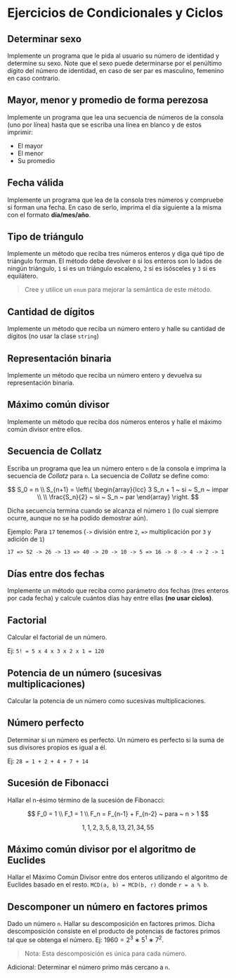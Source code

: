 # Ejercicios de Condicionales y Ciclos

## Determinar sexo

Implemente un programa que le pida al usuario su número de identidad y determine su sexo. Note que el sexo puede determinarse por el penúltimo dígito del número de identidad, en caso de ser par es masculino, femenino en caso contrario.

## Mayor, menor y promedio de forma perezosa

Implemente un programa que lea una secuencia de números de la consola (uno por línea) hasta que se escriba una línea en blanco y de estos imprimir:

- El mayor
- El menor
- Su promedio

## Fecha válida

Implemente un programa que lea de la consola tres números y compruebe si forman una fecha. En caso de serlo, imprima el día siguiente a la misma con el formato **día/mes/año**.

## Tipo de triángulo

Implemente un método que reciba tres números enteros y diga qué tipo de triángulo forman. El método debe devolver `0` si los enteros son lo lados de ningún triángulo, `1` si es un triángulo escaleno, `2` si es isósceles y `3` si es equilátero.

> Cree y utilice un `enum` para mejorar la semántica de este método.

## Cantidad de dígitos

Implemente un método que reciba un número entero y halle su cantidad de dígitos (no usar la clase `string`)

## Representación binaria

Implemente un método que reciba un número entero y devuelva su representación binaria.

## Máximo común divisor

Implemente un método que reciba dos números enteros y halle el máximo común divisor entre ellos.

## Secuencia de Collatz

Escriba un programa que lea un número entero `n` de la consola e imprima la secuencia de _Collatz_ para `n`. La secuencia de _Collatz_ se define como:

$$
S_0 = n \\
S_{n+1} = \left\{ \begin{array}{lcc}
             3 S_n + 1 ~ si ~ S_n ~ impar \\
             \\ \frac{S_n}{2} ~ si ~ S_n ~ par
             \end{array}
   \right.
$$

Dicha secuencia termina cuando se alcanza el número `1` (lo cual siempre ocurre, aunque no se ha podido demostrar aún).

Ejemplo: Para `17` tenemos (`->` división entre `2`, `=>` multiplicación por `3` y adición de `1`)

```tex
17 => 52 -> 26 -> 13 => 40 -> 20 -> 10 -> 5 => 16 -> 8 -> 4 -> 2 -> 1
```

## Días entre dos fechas

Implemente un método que reciba como parámetro dos fechas (tres enteros por cada fecha) y calcule cuántos días hay entre ellas **(no usar ciclos)**.

## Factorial

Calcular el factorial de un número.

Ej: `5! = 5 x 4 x 3 x 2 x 1 = 120`

## Potencia de un número (sucesivas multiplicaciones)

Calcular la potencia de un número como sucesivas multiplicaciones.

## Número perfecto

Determinar si un número es perfecto. Un número es perfecto si la suma de sus divisores propios es igual a él.

Ej: `28 = 1 + 2 + 4 + 7 + 14`

## Sucesión de Fibonacci

Hallar el n-ésimo término de la sucesión de Fibonacci:

$$
F_0 = 1 \\
F_1 = 1 \\
F_n = F_{n-1} + F_{n-2} ~ para ~ n > 1
$$

$$
1, 1, 2, 3, 5, 8, 13, 21, 34, 55
$$

## Máximo común divisor por el algoritmo de Euclides

Hallar el Máximo Común Divisor entre dos enteros utilizando el algoritmo de Euclides basado en el resto. `MCD(a, b) = MCD(b, r)` donde `r = a % b`.

## Descomponer un número en factores primos

Dado un número `n`. Hallar su descomposición en factores primos. Dicha descomposición consiste en el producto de potencias de factores primos tal que se obtenga el número. Ej: $1960 = 2^3 ∗ 5^1 ∗ 7^2$.

> Nota: Esta descomposición es única para cada número.

Adicional: Determinar el número primo más cercano a `n`.
